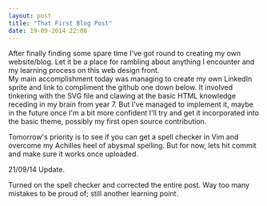 ```yaml
---
layout: post
title: "That First Blog Post"
date: 19-09-2014 22:08
---
```


After finally finding some spare time I've got round to creating my own website/blog. Let it be a place for rambling about anything I encounter and my learning process on this web design front.  
My main accomplishment today was managing to create my own LinkedIn sprite and link to compliment the github one down below. It involved tinkering with the SVG file and clawing at the basic HTML knowledge receding in my brain from year 7. But I've managed to implement it, maybe in the future once I'm a bit more confident I'll try and get it incorporated into the basic theme, possibly my first open source contribution. 

Tomorrow's priority is to see if you can get a spell checker in Vim and overcome my Achilles heel of abysmal spelling. But for now, lets hit commit and make sure it works once uploaded.  

21/09/14 Update. 

Turned on the spell checker and corrected the entire post. Way too many mistakes to be proud of; still another learning point. 

